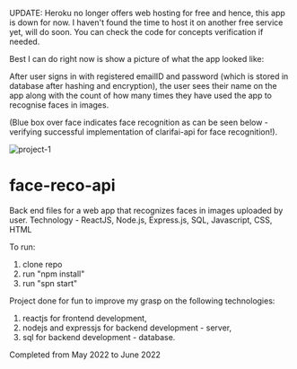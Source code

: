 UPDATE: Heroku no longer offers web hosting for free and hence, this app is down for now. I haven't found the time to host it on another free service yet, will do soon. You can check the code for concepts verification if needed.

Best I can do right now is show a picture of what the app looked like: 

After user signs in with registered emailID and password (which is stored in database after hashing and encryption), the user sees their name on the app along with the count of how many times they have used the app to recognise faces in images. 

(Blue box over face indicates face recognition as can be seen below - verifying successful implementation of clarifai-api for face recognition!).

![project-1](https://user-images.githubusercontent.com/105544205/222277132-667d90d4-536e-4f13-b0e0-b89ccad86d6d.JPG)

# face-reco-api
Back end files for a web app that recognizes faces in images uploaded by user. Technology - ReactJS, Node.js, Express.js, SQL, Javascript, CSS, HTML

To run:
1. clone repo
2. run "npm install"
3. run "spn start"

Project done for fun to improve my grasp on the following technologies:

1. reactjs for frontend development,
2. nodejs and expressjs for backend development - server,
3. sql for backend development - database.

Completed from May 2022 to June 2022
